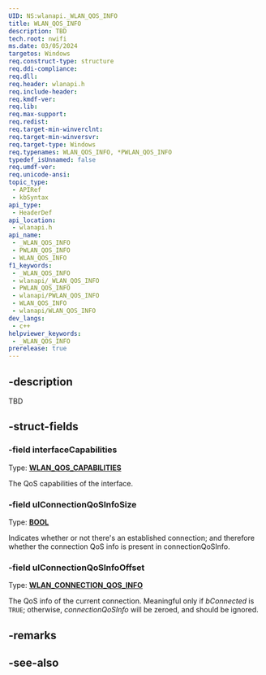 ```yaml
---
UID: NS:wlanapi._WLAN_QOS_INFO
title: WLAN_QOS_INFO
description: TBD
tech.root: nwifi
ms.date: 03/05/2024
targetos: Windows
req.construct-type: structure
req.ddi-compliance: 
req.dll: 
req.header: wlanapi.h
req.include-header: 
req.kmdf-ver: 
req.lib: 
req.max-support: 
req.redist: 
req.target-min-winverclnt: 
req.target-min-winversvr: 
req.target-type: Windows
req.typenames: WLAN_QOS_INFO, *PWLAN_QOS_INFO
typedef_isUnnamed: false
req.umdf-ver: 
req.unicode-ansi: 
topic_type:
 - APIRef
 - kbSyntax
api_type:
 - HeaderDef
api_location:
 - wlanapi.h
api_name:
 - _WLAN_QOS_INFO
 - PWLAN_QOS_INFO
 - WLAN_QOS_INFO
f1_keywords:
 - _WLAN_QOS_INFO
 - wlanapi/_WLAN_QOS_INFO
 - PWLAN_QOS_INFO
 - wlanapi/PWLAN_QOS_INFO
 - WLAN_QOS_INFO
 - wlanapi/WLAN_QOS_INFO
dev_langs:
 - c++
helpviewer_keywords:
 - _WLAN_QOS_INFO
prerelease: true
---
```


## -description

TBD

## -struct-fields

### -field interfaceCapabilities

Type: **[WLAN_QOS_CAPABILITIES](./ns-wlanapi-wlan_qos_capabilities.md)**

The QoS capabilities of the interface.

### -field ulConnectionQoSInfoSize

Type: **[BOOL](/windows/win32/winprog/windows-data-types)**

Indicates whether or not there's an established connection; and therefore whether the connection QoS info is present in connectionQoSInfo.

### -field ulConnectionQoSInfoOffset

Type: **[WLAN_CONNECTION_QOS_INFO](./ns-wlanapi-wlan_connection_qos_info.md)**

The QoS info of the current connection. Meaningful only if *bConnected* is `TRUE`; otherwise, *connectionQoSInfo* will be zeroed, and should be ignored.

## -remarks

## -see-also
